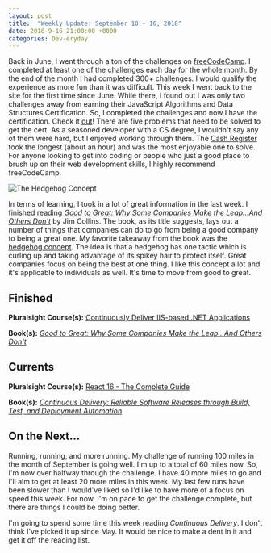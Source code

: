 ```yaml
---
layout: post
title:  "Weekly Update: September 10 - 16, 2018"
date: 2018-9-16 21:00:00 +0000
categories: Dev-eryday
---
```


Back in June, I went through a ton of the challenges on [freeCodeCamp][fcc]. I completed at least one of the challenges each day for the whole month. By the end of the month I had completed 300+ challenges. I would qualify the experience as more fun than it was difficult. This week I went back to the site for the first time since June. While there, I found out I was only two challenges away from earning their JavaScript Algorithms and Data Structures Certification. So, I completed the challenges and now I have the certification. Check it [out][cert]! There are five problems that need to be solved to get the cert. As a seasoned developer with a CS degree, I wouldn't say any of them were hard, but I enjoyed working through them. The [Cash Register][cr] took the longest (about an hour) and was the most enjoyable one to solve. For anyone looking to get into coding or people who just a good place to brush up on their web development skills, I highly recommend freeCodeCamp.

![The Hedgehog Concept](https://farm2.staticflickr.com/1843/42918765240_19c46990f4.jpg)

In terms of learning, I took in a lot of great information in the last week. I finished reading *[Good to Great: Why Some Companies Make the Leap...And Others Don't][gtg]* by Jim Collins. The book, as its title suggests, lays out a number of things that companies can do to go from being a good company to being a great one. My favorite takeaway from the book was the [hedgehog concept][hc]. The idea is that a hedgehog has one tactic which is curling up and taking advantage of its spikey hair to protect itself. Great companies focus on being the best at one thing. I like this concept a lot and it's applicable to individuals as well. It's time to move from good to great.

## Finished

**Pluralsight Course(s):** [Continuously Deliver IIS-based .NET Applications][cdi]

**Book(s):** *[Good to Great: Why Some Companies Make the Leap...And Others Don't][gtg]*

## Currents

**Pluralsight Course(s):** [React 16 - The Complete Guide][re]

**Book(s):** _[Continuous Delivery: Reliable Software Releases through Build, Test, and Deployment Automation][cd]_

## On the Next...

Running, running, and more running. My challenge of running 100 miles in the month of September is going well. I'm up to a total of 60 miles now. So, I'm now over halfway through the challenge. I have 40 more miles to go and I'll aim to get at least 20 more miles in this week. My last few runs have been slower than I would've liked so I'd like to have more of a focus on speed this week. For now, I'm on pace to get the challenge complete, but there are things I could be doing better.

I'm going to spend some time this week reading *Continuous Delivery*. I don't think I've picked it up since May. It would be nice to make a dent in it and get it off the reading list.

[re]: https://www.udemy.com/react-the-complete-guide-incl-redux/
[cd]: https://www.amazon.com/Continuous-Delivery-Deployment-Automation-Addison-Wesley/dp/0321601912
[ncp]: https://github.com/jpniederer/NETCorePlayground/tree/master/ChatApp
[fun]: https://www.amazon.com/Functional-Programming-write-better-code/dp/1617293954/
[src]: https://chatappwithsignalr.azurewebsites.net/index.html
[iis]: https://app.pluralsight.com/library/courses/installing-configuring-iis/table-of-contents
[flu]: https://app.pluralsight.com/library/courses/flutter-getting-started/table-of-contents
[fl]: https://flutter.io/
[rn]: https://facebook.github.io/react-native/
[xm]: https://visualstudio.microsoft.com/xamarin/
[word]: https://www.amazon.com/Letting-Go-Words-Interactive-Technologies-ebook/dp/B008HOJHDM/
[vue]: https://app.pluralsight.com/library/courses/vuejs-big-picture/table-of-contents
[gtg]: https://www.amazon.com/Good-Great-Some-Companies-Others-ebook/dp/B0058DRUV6/
[jsa]: https://leanpub.com/javascriptallongesix/read
[fcc]: https://www.freecodecamp.org/
[cert]: https://www.freecodecamp.org/certification/fcc6a4b5394/javascript-algorithms-and-data-structures
[cr]: https://learn.freecodecamp.org/javascript-algorithms-and-data-structures/javascript-algorithms-and-data-structures-projects/cash-register
[cdi]: https://app.pluralsight.com/library/courses/continuously-deliver-iis-dotnet-applications/table-of-contents
[hc]: https://www.jimcollins.com/concepts/the-hedgehog-concept.html